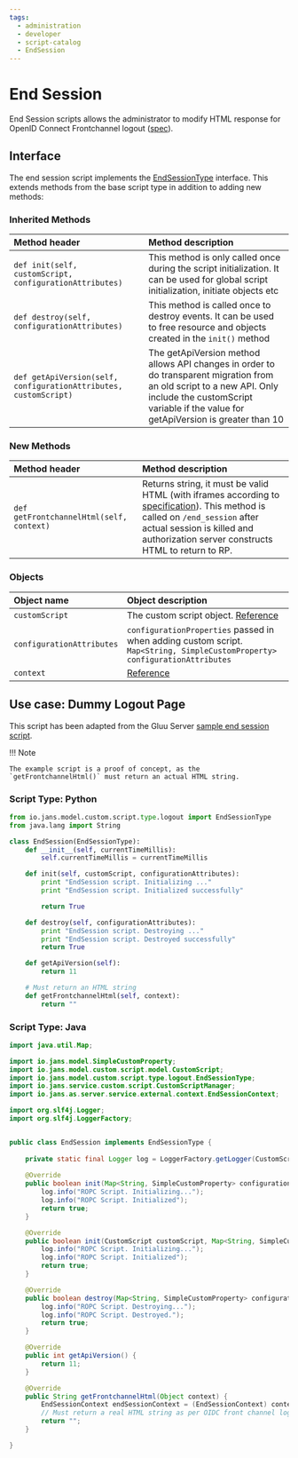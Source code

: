 ```yaml
---
tags:
  - administration
  - developer
  - script-catalog
  - EndSession
---
```


# End Session
End Session scripts allows the administrator to modify HTML response for OpenID Connect Frontchannel logout ([spec](https://openid.net/specs/openid-connect-frontchannel-1_0.html)).

## Interface
The end session script implements the [EndSessionType](https://github.com/JanssenProject/jans/blob/main/jans-core/script/src/main/java/io/jans/model/custom/script/type/logout/EndSessionType.java) interface. This extends methods from the base script type in addition to adding new methods:

### Inherited Methods
| Method header | Method description |
|:-----|:------|
| `def init(self, customScript, configurationAttributes)` | This method is only called once during the script initialization. It can be used for global script initialization, initiate objects etc |
| `def destroy(self, configurationAttributes)` | This method is called once to destroy events. It can be used to free resource and objects created in the `init()` method |
| `def getApiVersion(self, configurationAttributes, customScript)` | The getApiVersion method allows API changes in order to do transparent migration from an old script to a new API. Only include the customScript variable if the value for getApiVersion is greater than 10 |

### New Methods
| Method header | Method description |
|:-----|:------|
| `def getFrontchannelHtml(self, context)` | Returns string, it must be valid HTML (with iframes according to [specification](http://openid.net/specs/openid-connect-frontchannel-1_0.html)). This method is called on `/end_session` after actual session is killed and authorization server constructs HTML to return to RP. |

### Objects
| Object name | Object description |
|:-----|:------|
|`customScript`| The custom script object. [Reference](https://github.com/JanssenProject/jans/blob/main/jans-core/script/src/main/java/io/jans/model/custom/script/model/CustomScript.java) |
|`configurationAttributes`| `configurationProperties` passed in when adding custom script. `Map<String, SimpleCustomProperty> configurationAttributes` |
|`context`| [Reference](https://github.com/JanssenProject/jans/blob/main/jans-auth-server/server/src/main/java/io/jans/as/server/service/external/context/EndSessionContext.java)


## Use case: Dummy Logout Page
This script has been adapted from the Gluu Server [sample end session script](https://github.com/GluuFederation/community-edition-setup/blob/version_4.4.0/static/extension/end_session/end_session.py). 

!!! Note

    The example script is a proof of concept, as the `getFrontchannelHtml()` must return an actual HTML string.

### Script Type: Python
```python
from io.jans.model.custom.script.type.logout import EndSessionType
from java.lang import String

class EndSession(EndSessionType):
    def __init__(self, currentTimeMillis):
        self.currentTimeMillis = currentTimeMillis

    def init(self, customScript, configurationAttributes):
        print "EndSession script. Initializing ..."
        print "EndSession script. Initialized successfully"

        return True

    def destroy(self, configurationAttributes):
        print "EndSession script. Destroying ..."
        print "EndSession script. Destroyed successfully"
        return True

    def getApiVersion(self):
        return 11

    # Must return an HTML string
    def getFrontchannelHtml(self, context):
        return ""
```

### Script Type: Java
```java
import java.util.Map;

import io.jans.model.SimpleCustomProperty;
import io.jans.model.custom.script.model.CustomScript;
import io.jans.model.custom.script.type.logout.EndSessionType;
import io.jans.service.custom.script.CustomScriptManager;
import io.jans.as.server.service.external.context.EndSessionContext;

import org.slf4j.Logger;
import org.slf4j.LoggerFactory;


public class EndSession implements EndSessionType {
	
	private static final Logger log = LoggerFactory.getLogger(CustomScriptManager.class);
	
	@Override
	public boolean init(Map<String, SimpleCustomProperty> configurationAttributes) {
        log.info("ROPC Script. Initializing...");
        log.info("ROPC Script. Initialized");
        return true;
	}

	@Override
	public boolean init(CustomScript customScript, Map<String, SimpleCustomProperty> configurationAttributes) {
        log.info("ROPC Script. Initializing...");
        log.info("ROPC Script. Initialized");
        return true;
	}

	@Override
	public boolean destroy(Map<String, SimpleCustomProperty> configurationAttributes) {
        log.info("ROPC Script. Destroying...");
        log.info("ROPC Script. Destroyed.");
        return true;
	}

	@Override
	public int getApiVersion() {
		return 11;
	}

	@Override
	public String getFrontchannelHtml(Object context) {
		EndSessionContext endSessionContext = (EndSessionContext) context;
		// Must return a real HTML string as per OIDC front channel logout spec
		return "";
	}

}

```